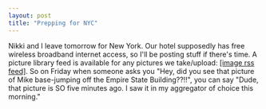 ```yaml
---
layout: post
title: "Prepping for NYC"
---
```


<p>Nikki and I leave tomorrow for New York.  Our hotel supposedly has free wireless broadband internet access, so I'll be posting stuff if there's time.  A picture library feed is available for any pictures we take/upload:  <a href="http://kindohm.com/ngallery/albums/rss.aspx?AlbumID=58" target="_blank">[image rss feed]</a>.  So on Friday when someone asks you "Hey, did you see that picture of Mike base-jumping off the Empire State Building??!!", you can say "Dude, that picture is SO five minutes ago.  I saw it in my aggregator of choice this morning."</p> 
